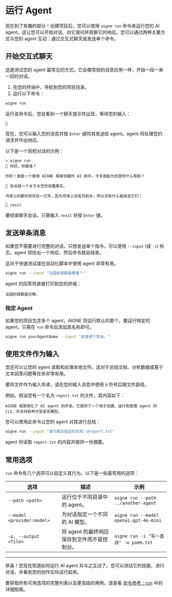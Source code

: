 # 运行 Agent

现在到了有趣的部分！创建项目后，您可以使用 `aigne run` 命令来运行您的 AI agent。这让您可以开始对话、向它提问并观察它的响应。您可以通过两种主要方式与您的 agent 互动：通过交互式聊天或发送单个命令。

## 开始交互式聊天

这是测试您的 agent 最常见的方式。它会像常规的消息应用一样，开始一段一来一回的对话。

1.  在您的终端中，导航到您的项目目录。
2.  运行以下命令：

```bash
aigne run
```

运行该命令后，您会看到一个聊天提示符出现，等待您的输入：

```text
💬
```

现在，您可以输入您的消息并按 `Enter` 键将其发送给 agent。agent 将处理您的请求并作出响应。

以下是一个简短对话的示例：

```text
> aigne run
💬 你好，你是谁？

你好！我是一个使用 AIGNE 框架创建的 AI 助手。今天我能为您提供什么帮助？

💬 告诉我一个关于太空的有趣事实。

月球上的脚印将存在一亿年。因为月球上没有风和水，所以没有什么能抹去它们！

💬 /exit
```

要结束聊天会话，只需输入 `/exit` 并按 `Enter` 键。

## 发送单条消息

如果您不需要进行完整的对话，只想发送单个指令，可以使用 `--input` (或 `-i`) 标志。agent 将给出一个响应，然后命令就会结束。

这对于快速测试或在自动化脚本中使用 agent 非常有用。

```bash
aigne run --input "法国的首都是哪里？"
```

agent 的回答将直接打印到您的终端：

```text
法国的首都是巴黎。
```

### 指定 Agent

如果您的项目包含多个 agent，AIGNE 将运行默认的那个。要运行特定的 agent，只需在 `run` 命令后添加其名称即可。

```bash
aigne run yourAgentName --input "给我讲个笑话。"
```

## 使用文件作为输入

您还可以让您的 agent 读取和处理本地文件。这对于总结文档、分析数据或基于文本回答问题等任务非常有用。

要将文件作为输入传递，请在您的输入消息中使用 `@` 符号后跟文件路径。

例如，假设您有一个名为 `report.txt` 的文件，其内容如下：

```text title="report.txt"
AIGNE 框架简化了 AI agent 的开发。它提供了一个用于创建、运行和管理 agent 的 CLI，并支持各种大型语言模型。
```

您可以使用此命令让您的 agent 对其进行总结：

```bash
aigne run --input "请为我总结这份文档：@report.txt"
```

agent 将读取 `report.txt` 的内容并提供一份摘要。

## 常用选项

`run` 命令有几个选项可以自定义其行为。以下是一些最常用的选项：

| 选项 | 描述 | 示例 |
| --- | --- | --- |
| `--path <path>` | 运行位于不同目录中的 agent。 | `aigne run --path ../another-agent` |
| `--model <provider:model>` | 为对话指定一个不同的 AI 模型。 | `aigne run --model openai:gpt-4o-mini` |
| `-o, --output <file>` | 将 agent 的最终响应保存到文件而不是控制台。 | `aigne run -i "写一首诗" -o poem.txt` |

---

恭喜！您现在知道如何运行 AI agent 并与之互动了。您可以测试它的技能、进行对话，并看到您的创作实际运行起来。

要获取所有可用选项的完整列表以及更高级的用例，请查看 [命令参考：run](./cli-command-reference-run.md) 中的详细指南。